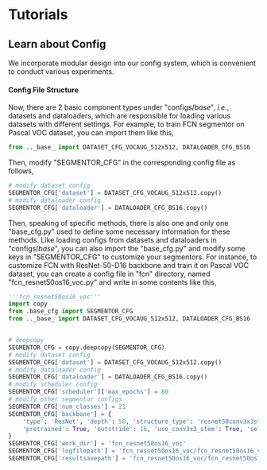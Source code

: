 # Tutorials


## Learn about Config

We incorporate modular design into our config system, which is convenient to conduct various experiments. 

#### Config File Structure

Now, there are 2 basic component types under "configs/_base_", *i.e.*, datasets and dataloaders, which are responsible for loading various datasets with different settings.
For example, to train FCN segmentor on Pascal VOC dataset, you can import them like this,
```python
from .._base_ import DATASET_CFG_VOCAUG_512x512, DATALOADER_CFG_BS16
```
Then, modify "SEGMENTOR_CFG" in the corresponding config file as follows,
```python
# modify dataset config
SEGMENTOR_CFG['dataset'] = DATASET_CFG_VOCAUG_512x512.copy()
# modify dataloader config
SEGMENTOR_CFG['dataloader'] = DATALOADER_CFG_BS16.copy()
```

Then, speaking of specific methods, there is also one and only one "base_cfg.py" used to define some necessary information for these methods.
Like loading configs from datasets and dataloaders in "configs/_base_", you can also import the "base_cfg.py" and modify some keys in "SEGMENTOR_CFG" to customize your segmentors.
For instance, to customize FCN with ResNet-50-D16 backbone and train it on Pascal VOC dataset, you can create a config file in "fcn" directory, named "fcn_resnet50os16_voc.py" and write in some contents like this,
```python
'''fcn_resnet50os16_voc'''
import copy
from .base_cfg import SEGMENTOR_CFG
from .._base_ import DATASET_CFG_VOCAUG_512x512, DATALOADER_CFG_BS16


# deepcopy
SEGMENTOR_CFG = copy.deepcopy(SEGMENTOR_CFG)
# modify dataset config
SEGMENTOR_CFG['dataset'] = DATASET_CFG_VOCAUG_512x512.copy()
# modify dataloader config
SEGMENTOR_CFG['dataloader'] = DATALOADER_CFG_BS16.copy()
# modify scheduler config
SEGMENTOR_CFG['scheduler']['max_epochs'] = 60
# modify other segmentor configs
SEGMENTOR_CFG['num_classes'] = 21
SEGMENTOR_CFG['backbone'] = {
    'type': 'ResNet', 'depth': 50, 'structure_type': 'resnet50conv3x3stem',
    'pretrained': True, 'outstride': 16, 'use_conv3x3_stem': True, 'selected_indices': (2, 3),
}
SEGMENTOR_CFG['work_dir'] = 'fcn_resnet50os16_voc'
SEGMENTOR_CFG['logfilepath'] = 'fcn_resnet50os16_voc/fcn_resnet50os16_voc.log'
SEGMENTOR_CFG['resultsavepath'] = 'fcn_resnet50os16_voc/fcn_resnet50os16_voc_results.pkl'
```